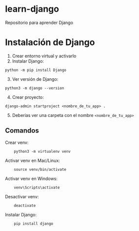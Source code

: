 # learn-django
Repositorio para aprender Django

# Instalación de Django

1. Crear entorno virtual y activarlo
2. Instalar Django: 
```
python -m pip install Django
```
3. Ver versión de Django:
```
python3 -m django --version
```
4. Crear proyecto:
```
django-admin startproject <nombre_de_tu_app> .
```
5. Deberías ver una carpeta con el nombre `<nombre_de_tu_app>`

## Comandos

Crear venv:
```
    python3 -m virtualenv venv
```
Activar venv en Mac/Linux:
```
    source venv/bin/activate
```
Activar venv en Windows:
```
    venv\Scripts\activate
```
Desactivar venv:
```
    deactivate
``` 
Instalar Django:
```
    pip install django
```
